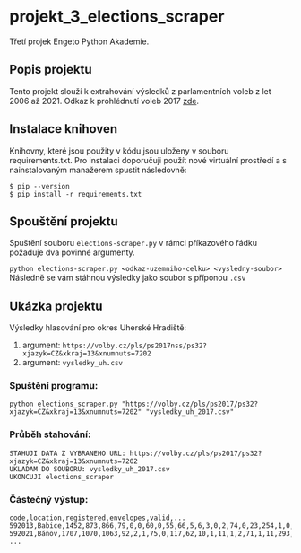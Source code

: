 # projekt_3_elections_scraper
Třetí projek Engeto Python Akademie.
## Popis projektu
Tento projekt slouží k extrahování výsledků z parlamentních voleb z let 2006 až 2021. Odkaz k prohlédnutí voleb 2017 [zde](https://volby.cz/pls/ps2017/ps3?xjazyk=CZ).
## Instalace knihoven
Knihovny, které jsou použity v kódu jsou uloženy v souboru requirements.txt. Pro instalaci doporučuji použít nové virtuální prostředí a s nainstalovaným manažerem spustit následovně:
```
$ pip --version
$ pip install -r requirements.txt
```
## Spouštění projektu
Spuštění souboru ```elections-scraper.py``` v rámci příkazového řádku požaduje dva povinné argumenty.

```python elections-scraper.py <odkaz-uzemniho-celku> <vysledny-soubor>```
Následně se vám stáhnou výsledky jako soubor s příponou ```.csv```

## Ukázka projektu
Výsledky hlasování pro okres Uherské Hradiště:
  1. argument: ```https://volby.cz/pls/ps2017nss/ps32?xjazyk=CZ&xkraj=13&xnumnuts=7202```
  2. argument: ```vysledky_uh.csv```
### Spuštění programu:
```python elections_scraper.py "https://volby.cz/pls/ps2017/ps32?xjazyk=CZ&xkraj=13&xnumnuts=7202" "vysledky_uh_2017.csv"```
### Průběh stahování:
```
STAHUJI DATA Z VYBRANEHO URL: https://volby.cz/pls/ps2017/ps32?xjazyk=CZ&xkraj=13&xnumnuts=7202
UKLADAM DO SOUBORU: vysledky_uh_2017.csv
UKONCUJI elections_scraper
```
### Částečný výstup:
```
code,location,registered,envelopes,valid,...
592013,Babice,1452,873,866,79,0,0,60,0,55,66,5,6,3,0,2,74,0,23,254,1,0,95,5,1,0,133,4
592021,Bánov,1707,1070,1063,92,2,1,75,0,117,62,10,1,11,1,2,71,1,11,293,1,0,148,6,0,0,156,2
...
```
